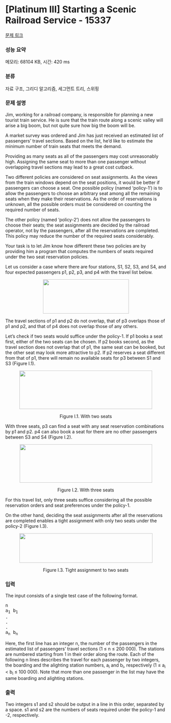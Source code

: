 # [Platinum III] Starting a Scenic Railroad Service - 15337 

[문제 링크](https://www.acmicpc.net/problem/15337) 

### 성능 요약

메모리: 68104 KB, 시간: 420 ms

### 분류

자료 구조, 그리디 알고리즘, 세그먼트 트리, 스위핑

### 문제 설명

<p>Jim, working for a railroad company, is responsible for planning a new tourist train service. He is sure that the train route along a scenic valley will arise a big boom, but not quite sure how big the boom will be.</p>

<p>A market survey was ordered and Jim has just received an estimated list of passengers’ travel sections. Based on the list, he’d like to estimate the minimum number of train seats that meets the demand.</p>

<p>Providing as many seats as all of the passengers may cost unreasonably high. Assigning the same seat to more than one passenger without overlapping travel sections may lead to a great cost cutback.</p>

<p>Two different policies are considered on seat assignments. As the views from the train windows depend on the seat positions, it would be better if passengers can choose a seat. One possible policy (named ‘policy-1’) is to allow the passengers to choose an arbitrary seat among all the remaining seats when they make their reservations. As the order of reservations is unknown, all the possible orders must be considered on counting the required number of seats.</p>

<p>The other policy (named ‘policy-2’) does not allow the passengers to choose their seats; the seat assignments are decided by the railroad operator, not by the passengers, after all the reservations are completed. This policy may reduce the number of the required seats considerably.</p>

<p>Your task is to let Jim know how different these two policies are by providing him a program that computes the numbers of seats required under the two seat reservation policies.</p>

<p>Let us consider a case where there are four stations, S1, S2, S3, and S4, and four expected passengers p1, p2, p3, and p4 with the travel list below.</p>

<p style="text-align:center"><img alt="" src="https://onlinejudgeimages.s3-ap-northeast-1.amazonaws.com/problem/15337/1.png" style="height:107px; width:269px"></p>

<p>The travel sections of p1 and p2 do not overlap, that of p3 overlaps those of p1 and p2, and that of p4 does not overlap those of any others.</p>

<p>Let’s check if two seats would suffice under the policy-1. If p1 books a seat first, either of the two seats can be chosen. If p2 books second, as the travel section does not overlap that of p1, the same seat can be booked, but the other seat may look more attractive to p2. If p2 reserves a seat different from that of p1, there will remain no available seats for p3 between S1 and S3 (Figure I.1).</p>

<p style="text-align:center"><img alt="" src="https://onlinejudgeimages.s3-ap-northeast-1.amazonaws.com/problem/15337/2.png" style="height:120px; width:416px"></p>

<p style="text-align:center">Figure I.1. With two seats</p>

<p>With three seats, p3 can find a seat with any seat reservation combinations by p1 and p2. p4 can also book a seat for there are no other passengers between S3 and S4 (Figure I.2).</p>

<p style="text-align:center"><img alt="" src="https://onlinejudgeimages.s3-ap-northeast-1.amazonaws.com/problem/15337/3.png" style="height:120px; width:415px"></p>

<p style="text-align:center">Figure I.2. With three seats</p>

<p>For this travel list, only three seats suffice considering all the possible reservation orders and seat preferences under the policy-1.</p>

<p>On the other hand, deciding the seat assignments after all the reservations are completed enables a tight assignment with only two seats under the policy-2 (Figure I.3).</p>

<p style="text-align:center"><img alt="" src="https://onlinejudgeimages.s3-ap-northeast-1.amazonaws.com/problem/15337/4.png" style="height:92px; width:417px"></p>

<p style="text-align:center">Figure I.3. Tight assignment to two seats</p>

### 입력 

 <p>The input consists of a single test case of the following format.</p>

<pre>n
a<sub>1</sub> b<sub>1</sub>
.
.
.
a<sub>n</sub> b<sub>n</sub></pre>

<p>Here, the first line has an integer n, the number of the passengers in the estimated list of passengers’ travel sections (1 ≤ n ≤ 200 000). The stations are numbered starting from 1 in their order along the route. Each of the following n lines describes the travel for each passenger by two integers, the boarding and the alighting station numbers, a<sub>i</sub> and b<sub>i</sub>, respectively (1 ≤ a<sub>i</sub> < b<sub>i</sub> ≤ 100 000). Note that more than one passenger in the list may have the same boarding and alighting stations.</p>

### 출력 

 <p>Two integers s1 and s2 should be output in a line in this order, separated by a space. s1 and s2 are the numbers of seats required under the policy-1 and -2, respectively.</p>

